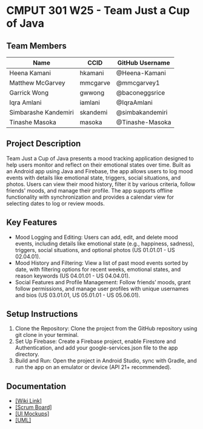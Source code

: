 # CMPUT 301 W25 - Team Just a Cup of Java
## Team Members

| Name        | CCID   | GitHub Username |
| ----------- | ------ | --------------- |
| Heena Kamani | hkamani | @Heena-Kamani     |
| Matthew McGarvey | mmcgarve | @mmcgarvey1     |
| Garrick Wong | gwwong | @baconeggsrice     |
| Iqra Amlani | iamlani | @IqraAmlani     |
| Simbarashe Kandemiri | skandemi | @simbakandemiri     |
| Tinashe Masoka | masoka | @Tinashe-Masoka   |

## Project Description

Team Just a Cup of Java presents a mood tracking application designed to help users monitor and reflect on their emotional states over time. Built as an Android app using Java and Firebase, the app allows users to log mood events with details like emotional state, triggers, social situations, and photos. Users can view their mood history, filter it by various criteria, follow friends' moods, and manage their profile. The app supports offline functionality with synchronization and provides a calendar view for selecting dates to log or review moods.

## Key Features

- Mood Logging and Editing: Users can add, edit, and delete mood events, including details like emotional state (e.g., happiness, sadness), triggers, social situations, and optional photos (US 01.01.01 - US 02.04.01).
- Mood History and Filtering: View a list of past mood events sorted by date, with filtering options for recent weeks, emotional states, and reason keywords (US 04.01.01 - US 04.04.01).
- Social Features and Profile Management: Follow friends’ moods, grant follow permissions, and manage user profiles with unique usernames and bios (US 03.01.01, US 05.01.01 - US 05.06.01).

## Setup Instructions

1. Clone the Repository: Clone the project from the GitHub repository using git clone <repository-url> in your terminal.
2. Set Up Firebase: Create a Firebase project, enable Firestore and Authentication, and add your google-services.json file to the app directory.
3. Build and Run: Open the project in Android Studio, sync with Gradle, and run the app on an emulator or device (API 21+ recommended).

## Documentation

- [[Wiki Link]](https://github.com/cmput301-w25/project-just-a-cup-of-java/wiki)
- [[Scrum Board]](https://github.com/cmput301-w25/project-just-a-cup-of-java/wiki/Object-Oriented-Analysis)
- [[UI Mockups]](https://www.figma.com/design/zDemJQpM6kr9qdGpcdzVO1/StoryBoard?node-id=0-1&p=f&t=8JDsRwLwJBInMEvm-0)
- [[UML]](https://github.com/cmput301-w25/project-just-a-cup-of-java/wiki/UML)
